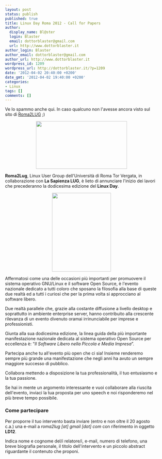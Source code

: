 ```yaml
---
layout: post
status: publish
published: true
title: Linux Day Roma 2012 - Call for Papers
author:
  display_name: Bl@ster
  login: Blaster
  email: dottorblaster@gmail.com
  url: http://www.dottorblaster.it
author_login: Blaster
author_email: dottorblaster@gmail.com
author_url: http://www.dottorblaster.it
wordpress_id: 1209
wordpress_url: http://dottorblaster.it/?p=1209
date: '2012-04-02 20:40:00 +0200'
date_gmt: '2012-04-02 19:40:00 +0200'
categories:
- Linux
tags: []
comments: []
---
```

<p style="text-align: left;">Ve lo spammo anche qui. In caso qualcuno non l'avesse ancora visto sul sito di <a href="http://lug.uniroma2.it/2012/03/28/call-for-papers-linux-day-2012/">Roma2LUG</a> ;)</p>
<p style="text-align: center;"><a href="http://lug.uniroma2.it/wp-content/uploads/2012/03/lug.png"><img class="alignnone size-medium wp-image-257" title="lug" src="http://lug.uniroma2.it/wp-content/uploads/2012/03/lug-300x157.png" alt="" width="300" height="157" /></a></p>
<p><strong>Roma2Lug</strong>, Linux User Group dell'Università di Roma Tor Vergata, in collaborazione con <strong>La Sapienza LUG</strong>, è lieto di annunciare l'inizio dei lavori che precederanno la dodicesima edizione del <strong>Linux Day</strong>.</p>
<p style="text-align: center;"><a href="http://lug.uniroma2.it/wp-content/uploads/2012/03/logo_LD.png"><img class="alignnone size-full wp-image-258" title="logo_LD" src="http://lug.uniroma2.it/wp-content/uploads/2012/03/logo_LD.png" alt="" width="194" height="259" /></a></p>
<p>Affermatosi come una delle occasioni più importanti per promuovere il sistema operativo GNU/Linux e il software Open Source, è l'evento nazionale dedicato a tutti coloro che sposano la filosofia alla base di queste due realtà ed a tutti i curiosi che per la prima volta si approcciano al software libero.</p>
<p>Due realtà parallele che, grazie alla costante diffusione a livello desktop e soprattutto in ambiente enterprise server, hanno contribuito alla crescente rilevanza di un evento divenuto oramai irrinunciabile per imprese e professionisti.</p>
<p>Giunta alla sua dodicesima edizione, la linea guida della più importante manifestazione nazionale dedicata al sistema operativo Open Source per eccellenza è: “<em>Il Software Libero nella Piccola e Media Impresa</em>”.</p>
<p>Partecipa anche tu all'evento più open che ci sia! Insieme renderemo sempre più grande una manifestazione che negli anni ha avuto un sempre maggiore successo di pubblico.</p>
<p>Collabora mettendo a disposizione la tua professionalità, il tuo entusiasmo e la tua passione.</p>
<p>Se hai in mente un argomento interessante e vuoi collaborare alla riuscita dell'evento, inviaci la tua proposta per uno speech e noi risponderemo nel più breve tempo possibile.</p>
<h3>Come partecipare</h3>
<p>Per proporre il tuo intervento basta inviare (entro e non oltre il 20 agosto c.a.) una e-mail a <em>roma2lug [at] gmail [dot] com</em> con riferimento in oggetto <strong>LD12</strong>.</p>
<p>Indica nome e cognome del/i relatore/i, e-mail, numero di telefono, una breve biografia personale, il titolo dell'intervento e un piccolo abstract riguardante il contenuto che proponi.</p>
